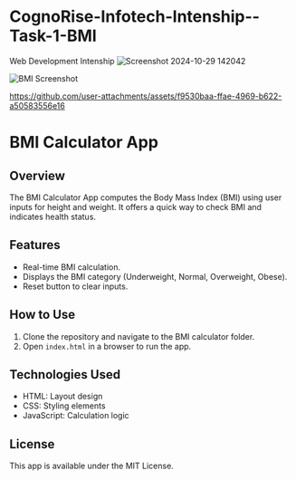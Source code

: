 # CognoRise-Infotech-Intenship--Task-1-BMI
Web Development Intenship
![Screenshot 2024-10-29 142042](https://github.com/user-attachments/assets/60861b33-5d0a-490d-9f44-309eb3eb5591)


![BMI Screenshot](https://github.com/user-attachments/assets/3e3c99fb-2243-44b6-aaab-a23d311a02d2)



https://github.com/user-attachments/assets/f9530baa-ffae-4969-b622-a50583556e16



# BMI Calculator App

## Overview
The BMI Calculator App computes the Body Mass Index (BMI) using user inputs for height and weight. It offers a quick way to check BMI and indicates health status.

## Features
- Real-time BMI calculation.
- Displays the BMI category (Underweight, Normal, Overweight, Obese).
- Reset button to clear inputs.

## How to Use
1. Clone the repository and navigate to the BMI calculator folder.
2. Open `index.html` in a browser to run the app.

## Technologies Used
- HTML: Layout design
- CSS: Styling elements
- JavaScript: Calculation logic

## License
This app is available under the MIT License.
